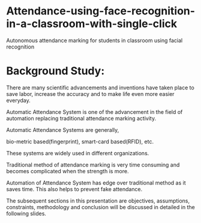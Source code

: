 # Attendance-using-face-recognition-in-a-classroom-with-single-click
Autonomous attendance marking for students in classroom using facial recognition

# Background Study:
There are many scientific advancements and inventions have taken place to save labor, increase the accuracy and to make life even more easier everyday.

Automatic Attendance System is one of the advancement in the field of automation replacing traditional attendance marking activity.

Automatic Attendance Systems are generally,

bio-metric based(fingerprint), 
smart-card based(RFID), etc.
 
These systems are widely used in different organizations.

Traditional method of attendance marking is very time consuming and becomes complicated when the strength is more.
 
Automation of Attendance System has edge over traditional method as it saves time. This also helps to prevent fake attendance.

The subsequent sections in this presentation are objectives, assumptions, constraints,  methodology and conclusion will be discussed in detailed in the following slides.
